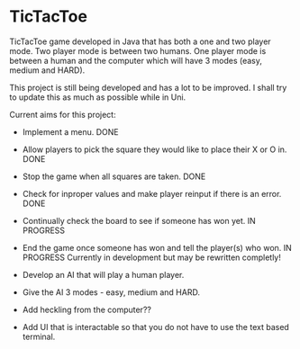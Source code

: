 # TicTacToe
TicTacToe game developed in Java that has both a one and two player mode.
Two player mode is between two humans. 
One player mode is between a human and the computer which will have 3 modes (easy, medium and HARD). 

This project is still being developed and has a lot to be improved. I shall try to update this as much as possible while in Uni. 

Current aims for this project: 
  - Implement a menu. DONE
  - Allow players to pick the square they would like to place their X or O in. DONE
  - Stop the game when all squares are taken. DONE
  - Check for inproper values and make player reinput if there is an error. DONE
  - Continually check the board to see if someone has won yet. IN PROGRESS
  - End the game once someone has won and tell the player(s) who won. IN PROGRESS
    Currently in development but may be rewritten completly!

  - Develop an AI that will play a human player.
  - Give the AI 3 modes - easy, medium and HARD.
  - Add heckling from the computer??

  - Add UI that is interactable so that you do not have to use the text based terminal.

